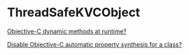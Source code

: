ThreadSafeKVCObject
===================

[Objective-C dynamic methods at runtime?](http://stackoverflow.com/questions/13645666/objective-c-dynamic-methods-at-runtime/13645915#13645915)

[Disable Objective-C automatic property synthesis for a class?](http://stackoverflow.com/questions/17294942/disable-objective-c-automatic-property-synthesis-for-a-class)

